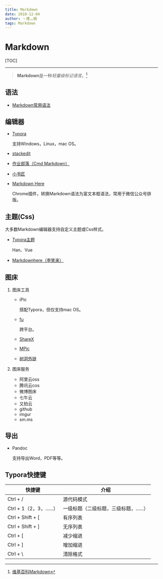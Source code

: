 ```yaml
---
title: Markdown
date: 2018-12-04
author: 丶德灬锅
tags: Markdown
---
```


# Markdown

[TOC]

------

> **Markdown**是一种*轻量级标记语言*。[^1]

## 语法

- [Markdown常用语法](https://ouweiya.gitbooks.io/markdown/index.html)

## 编辑器

- [Typora](https://typora.io/)

  支持Windows，Linux，mac OS。

- [stackedit](https://stackedit.io/)

- [作业部落（Cmd Markdown）](https://www.zybuluo.com/mdeditor)

- [小书匠](http://soft.xiaoshujiang.com/)

- [Markdown Here](https://chrome.google.com/webstore/detail/markdown-here/elifhakcjgalahccnjkneoccemfahfoa?utm_source=chrome-ntp-icon)

  Chrome插件，转换Markdown语法为富文本框语法，常用于微信公众号排版。

## 主题(Css)

大多数Markdown编辑器支持自定义主题或Css样式。

- [Typora主题](https://theme.typora.io/)

  Han、Vue

- [Markdownhere（李笑来）](https://gist.github.com/xiaolai/aa190255b7dde302d10208ae247fc9f2)

## 图床

1. 图床工具

   - iPic

     搭配Typora，但仅支持mac OS。

   - [fu](https://github.com/klesh/fu/releases)

     跨平台。

   - [ShareX](https://getsharex.com/)

   - [MPic](http://mpic.lzhaofu.cn/)

   - [树洞外链](https://yun.aoaoao.me/)

2. 图床服务

   - 阿里云oss
   - 腾讯云cos
   - 微博图床
   - 七牛云
   - 又拍云
   - github
   - imgur
   - sm.ms

## 导出

- Pandoc

  支持导出Word，PDF等等。

## Typora快捷键

| 快捷键                   | 介绍                                   |
| ------------------------ | -------------------------------------- |
| Ctrl + /                 | 源代码模式                             |
| Ctrl + 1（2，3，......） | 一级标题（二级标题，三级标题，......） |
| Ctrl + Shift + [         | 有序列表                               |
| Ctrl + Shift + ]         | 无序列表                               |
| Ctrl + [                 | 减少缩进                               |
| Ctrl + ]                 | 增加缩进                               |
| Ctrl + \                 | 清除格式                               |

[^1]: [维基百科Markdown](https://zh.wikipedia.org/wiki/Markdown)